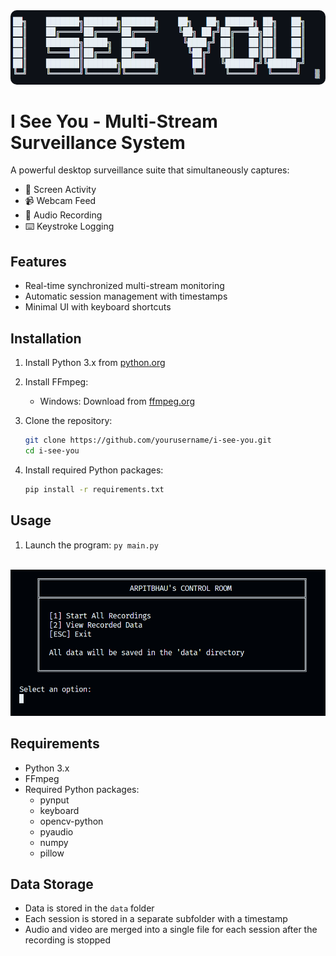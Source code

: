 
<img style="border-radius: 10px;" src="./assets/banner.png" alt="I See You Banner">
                                                                                
# I See You - Multi-Stream Surveillance System

A powerful desktop surveillance suite that simultaneously captures:
- 🎥 Screen Activity
- 📹 Webcam Feed  
- 🎤 Audio Recording
- ⌨️ Keystroke Logging

## Features

- Real-time synchronized multi-stream monitoring
- Automatic session management with timestamps
- Minimal UI with keyboard shortcuts

## Installation

1. Install Python 3.x from [python.org](https://www.python.org/downloads/)

2. Install FFmpeg:
   - Windows: Download from [ffmpeg.org](https://ffmpeg.org/download.html)

3. Clone the repository:
   ```bash
   git clone https://github.com/yourusername/i-see-you.git
   cd i-see-you
   ```

4. Install required Python packages:
   ```bash
   pip install -r requirements.txt
   ```


## Usage

1. Launch the program: `py main.py`
<br>
<img src="./assets/main-menu.png" alt="I See You Main Menu">

## Requirements

- Python 3.x
- FFmpeg
- Required Python packages:
  - pynput
  - keyboard
  - opencv-python
  - pyaudio
  - numpy
  - pillow


## Data Storage

- Data is stored in the `data` folder
- Each session is stored in a separate subfolder with a timestamp
- Audio and video are merged into a single file for each session after the recording is stopped

